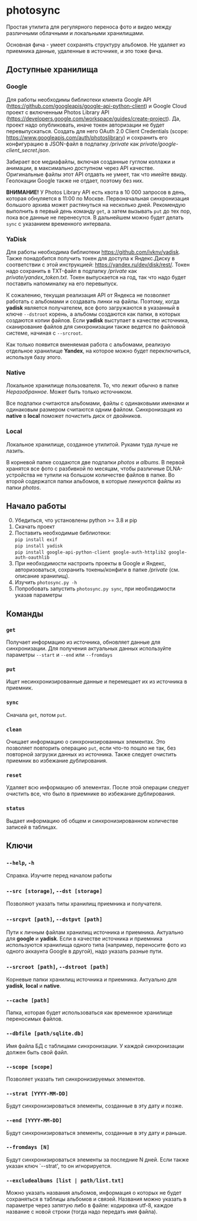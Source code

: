 # photosync
Простая утилита для регулярного переноса фото и видео между различными облачными и локальными хранилищами.

Основная фича - умеет сохранять структуру альбомов. Не удаляет из приемника данные, удаленные в источнике, и это тоже фича.

## Доступные хранилища

### Google

Для работы необходимы библиотеки клиента Google API (https://github.com/googleapis/google-api-python-client) и Google Cloud проект с включенным Photos Library API (https://developers.google.com/workspace/guides/create-project). Да, проект надо опубликовать, иначе токен авторизации не будет перевыпускаться. Cоздать для него OAuth 2.0 Client Сredentials (scope: https://www.googleapis.com/auth/photoslibrary) и сохранить его конфигурацию в JSON-файл в подпапку _/private_ как _private/google-client_secret.json_.

Забирает все медиафайлы, включая созданные гуглом коллажи и анимации, в максимально доступном через API качестве. Оригинальные файлы этот API отдавть не умеет, так что имейте ввиду. Геолокации Google также не отдает, поэтому без них.

**ВНИМАНИЕ!** У Photos Library API есть квота в 10 000 запросов в день, которая обнуляется в 11:00 по Москве. Первоначальная синхронизация большого архива может растянуться на несколько дней. Рекомендую выполнить в первый день команду `get`, а затем вызывать `put` до тех пор, пока все данные не перенесутся. В дальнейшем можно будет делать `sync` с указанием временного интервала.

### YaDisk

Для работы необходима библиотеки https://github.com/ivknv/yadisk. Также понадобится получить токен для доступа к Яндекс.Диску в соответствии с этой инструкцией: https://yandex.ru/dev/disk/rest/. Токен надо сохранить в TXT-файл в подпапку _/private_ как _private/yandex_token.txt_. Токен выпускается на год, так что надо будет поставить напоминалку на его перевыпуск.

К сожалению, текущая реализация API от Яндекса не позволяет работать с альбомами и создавать линки на файлы. Поэтому, когда **yadisk** является получателем, все фото загружаются в указанный в ключе `--dstroot` корень, а альбомы создаются как папки, в которых создаются копии файлов. Если **yadisk** выступает в качестве источника, сканирование файлов для синхронизации также ведется по файловой системе, начиная с `--srcroot`.

Как только появится вменяемая работа с альбомами, реализую отдельное хранилище **Yandex**, на которое можно будет переключиться, используя базу этого.

### Native
Локальное хранилище пользователя. То, что лежит обычно в папке _Неразобранное_. Может быть только источником.

Все подпапки считаются альбомами, файлы с одинаковыми именами и одинаковым размером считаются одним файлом. Синхронизация из **native** в **local** поможет почистить диск от двойников. 

### Local
Локальное хранилище, созданное утилитой. Руками туда лучше не лазить.

В корневой папке создаются две подпапки _photos_ и _albums_. В первой хранятся все фото с разбивкой по месяцам, чтобы различные DLNA-устройства не тупили на большом количестве файлов в папке. Во второй содержатся папки альбомов, в которые линкуются файлы из папки _photos_.

## Начало работы

0) Убедиться, что установлены python >= 3.8 и pip 
1) Скачать проект
2) Поставить необходимые библиотеки:<br>
  `pip install exif`<br>
  `pip install yadisk`<br>
  `pip install google-api-python-client google-auth-httplib2 google-auth-oauthlib`
3) При необходимости настроить проекты в Google и Яндекс, авторизоваться, сохранить токены/конфиги в папке _/private_ (см. описание хранилищ).
4) Изучить `photosync.py -h`
5) Попробовать запустить `photosync.py sync`, при необходимости указав параметры

## Команды

### `get`
Получает информацию из источника, обновляет данные для синхронизации. Для получения актуальных данных используйте параметры `--start` и `--end` или `--fromdays`

### `put` 
Ищет несинхронизированные данные и перемещает их из источника в приемник.

### `sync`
Сначала `get`, потом `put`.

### `clean`
Очищает информацию о синхронизированных элементах. Это позволяет повторить операцию `put`, если что-то пошло не так, без повторной загрузки данных из источника. Также следует очистить приемник во избежание дублирования.

### `reset`
Удаляет всю информацию об элементах. После этой операции следует очистить все, что было в приемнике во избежание дублирования.

### `status`
Выдает информацию об общем и синхронизированном количестве записей в таблицах.

## Ключи

### `--help`, `-h` 
Справка. Изучите перед началом работы

### `--src [storage]`, `--dst [storage]` 
Позволяют указать типы хранилищ приемника и получателя.

### `--srcpvt [path]`, `--dstpvt [path]` 
Пути к личным файлам хранилищ источника и приемника. Актуально для **google** и **yadisk**. Если в качестве источника и приемника используются хранилища одного типа (например, переносите фото из одного аккаунта Google в другой), надо указать разные пути. 

### `--srcroot [path]`, `--dstroot [path]` 
Корневые папки хранилищ источника и приемника. Актуально для **yadisk**, **local** и **native**. 

### `--cache [path]`
Папка, которая будет использоваться как временное хранилище переносимых файлов.

### `--dbfile [path/sqlite.db]`
Имя файла БД с таблицами синхронизации. У каждой синхронизации должен быть свой файл.

### `--scope [scope]`
Позволяет указать тип синхронизируемых элементов.

### `--strat [YYYY-MM-DD]`
Будут синхронизироваться элементы, созданные в эту дату и позже.

### `--end [YYYY-MM-DD]`
Будут синхронизироваться элементы, созданные в эту дату и раньше.

### `--fromdays [N]`
Будут синхронизироваться элементы за последние N дней. Если также указан ключ `--strat', то он  игнорируется.

### `--excludealbums [list | path/list.txt]`
Можно указать названия альбомов, информация о которых не будет сохраняться в таблицы альбомов и связей. Названия можно указать в параметре через запятую либо в файле: кодировка utf-8, каждое название с новой строки (тогда надо передать имя файла).
